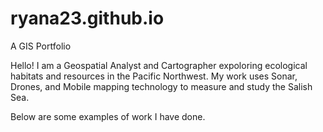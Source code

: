 # ryana23.github.io
A GIS Portfolio

Hello! I am a Geospatial Analyst and Cartographer expoloring ecological habitats and resources in the Pacific Northwest. My work uses Sonar, Drones, and Mobile mapping technology to measure and study the Salish Sea.

Below are some examples of work I have done.

